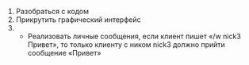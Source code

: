 1. Разобраться с кодом
2. Прикрутить графический интерфейс
3. * Реализовать личные сообщения, если клиент пишет «/w nick3 Привет», то только клиенту с ником nick3 должно прийти сообщение «Привет»